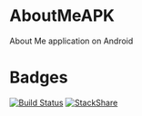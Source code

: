 # AboutMeAPK
About Me application on Android

# Badges
[![Build Status](https://travis-ci.org/romasks/AboutMeAPK.svg?branch=master)](https://travis-ci.org/romasks/AboutMeAPK)
[![StackShare](https://img.shields.io/badge/tech-stack-0690fa.svg?style=flat)](https://stackshare.io/romasks/about-me-apk)
